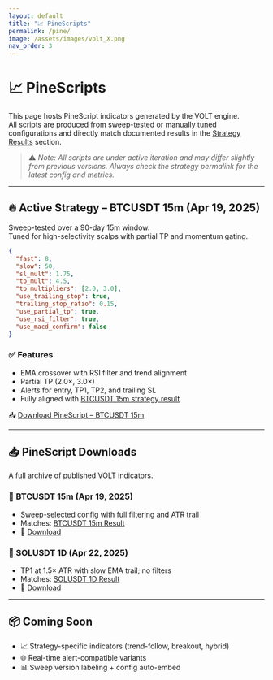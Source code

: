 ```yaml
---
layout: default
title: "📈 PineScripts"
permalink: /pine/
image: /assets/images/volt_X.png
nav_order: 3
---
```


# 📈 PineScripts

This page hosts PineScript indicators generated by the VOLT engine.  
All scripts are produced from sweep-tested or manually tuned configurations and directly match documented results in the [Strategy Results](/results/) section.

> ⚠️ _Note: All scripts are under active iteration and may differ slightly from previous versions. Always check the strategy permalink for the latest config and metrics._

---

## 🔥 Active Strategy – BTCUSDT 15m (Apr 19, 2025)

Sweep-tested over a 90-day 15m window.  
Tuned for high-selectivity scalps with partial TP and momentum gating.

```json
{
  "fast": 8,
  "slow": 50,
  "sl_mult": 1.75,
  "tp_mult": 4.5,
  "tp_multipliers": [2.0, 3.0],
  "use_trailing_stop": true,
  "trailing_stop_ratio": 0.15,
  "use_partial_tp": true,
  "use_rsi_filter": true,
  "use_macd_confirm": false
}
```

### ✅ Features
- EMA crossover with RSI filter and trend alignment
- Partial TP (2.0×, 3.0×)
- Alerts for entry, TP1, TP2, and trailing SL
- Fully aligned with [BTCUSDT 15m strategy result](../results/btc_15m_20250419/)

📥 [Download PineScript – BTCUSDT 15m](../assets/scripts/BTCUSDT_15m_90d_ema_crossover20250419-015428_top_aggregate.pine)

---

## 📥 PineScript Downloads

A full archive of published VOLT indicators.

### 🔹 BTCUSDT 15m (Apr 19, 2025)
- Sweep-selected config with full filtering and ATR trail
- Matches: [BTCUSDT 15m Result](../results/btc_15m_20250419/)
- 📄 [Download](../assets/scripts/BTCUSDT_15m_90d_ema_crossover20250419-015428_top_aggregate.pine)

### 🔹 SOLUSDT 1D (Apr 22, 2025)
- TP1 at 1.5× ATR with slow EMA trail; no filters
- Matches: [SOLUSDT 1D Result](../results/sol_1d_20250422/)
- 📄 [Download](../assets/scripts/volt_ema_crossover_indicator_1d_SOLUSDT.pine)

---

## 📦 Coming Soon

- 📈 Strategy-specific indicators (trend-follow, breakout, hybrid)
- 🌐 Real-time alert-compatible variants
- 📊 Sweep version labeling + config auto-embed
